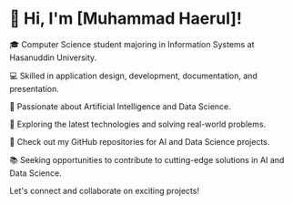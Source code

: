 # 👋 Hi, I'm [Muhammad Haerul]!

🎓 Computer Science student majoring in Information Systems at Hasanuddin University.

💻 Skilled in application design, development, documentation, and presentation.

🤖 Passionate about Artificial Intelligence and Data Science.

🔬 Exploring the latest technologies and solving real-world problems.

🚀 Check out my GitHub repositories for AI and Data Science projects.

📚 Seeking opportunities to contribute to cutting-edge solutions in AI and Data Science.

Let's connect and collaborate on exciting projects!
